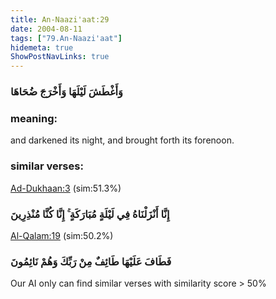```yaml
---
title: An-Naazi'aat:29
date: 2004-08-11
tags: ["79.An-Naazi'aat"]
hidemeta: true 
ShowPostNavLinks: true 
---
```

### وَأَغْطَشَ لَيْلَهَا وَأَخْرَجَ ضُحَاهَا
### meaning: 
and darkened its night, and brought forth its forenoon.
### similar verses: 

[Ad-Dukhaan:3](/44/3) (sim:51.3%)

### إِنَّا أَنْزَلْنَاهُ فِي لَيْلَةٍ مُبَارَكَةٍ ۚ إِنَّا كُنَّا مُنْذِرِينَ

[Al-Qalam:19](/68/19) (sim:50.2%)

### فَطَافَ عَلَيْهَا طَائِفٌ مِنْ رَبِّكَ وَهُمْ نَائِمُونَ

Our AI only can find similar verses with similarity score > 50% 


